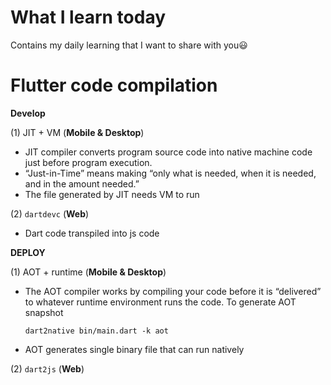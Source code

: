 
# What I learn today
Contains my daily learning that I want to share with you😃

# Flutter code compilation
**Develop**

(1) JIT + VM (**Mobile & Desktop**)
 - JIT compiler converts program source code into native machine code just before program execution.
 - “Just-in-Time” means making “only what is needed, when it is needed, and in the amount needed.”
 - The file generated by JIT needs VM to run

(2) `dartdevc` (**Web**)
- Dart code transpiled into js code

**DEPLOY**

(1) AOT + runtime (**Mobile & Desktop**)
 - The AOT compiler works by compiling your code before it is “delivered” to whatever runtime environment runs the code. To generate AOT snapshot

	 ```dart2native bin/main.dart -k aot```

 - AOT generates single binary file that can run natively

(2) `dart2js` (**Web**)


 

